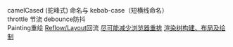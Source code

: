 camelCased (驼峰式) 命名与 kebab-case（短横线命名）  
throttle 节流 debounce防抖  
Painting重绘 [Reflow/Layout](https://developer.mozilla.org/en-US/docs/Glossary/Reflow)回流 [尽可能减少浏览器重排](https://developers.google.com/speed/docs/insights/browser-reflow) [渲染树构建、布局及绘制](https://developers.google.com/web/fundamentals/performance/critical-rendering-path/render-tree-construction?hl=zh-cn)  
